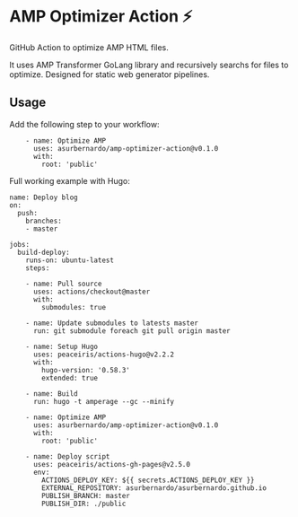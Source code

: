 # AMP Optimizer Action ⚡

GitHub Action to optimize AMP HTML files.

It uses AMP Transformer GoLang library and recursively searchs for files to optimize. Designed for static web generator pipelines.

## Usage

Add the following step to your workflow:

```
    - name: Optimize AMP
      uses: asurbernardo/amp-optimizer-action@v0.1.0
      with:
        root: 'public'
```

Full working example with Hugo:

```
name: Deploy blog
on:
  push:
    branches:
    - master

jobs:
  build-deploy:
    runs-on: ubuntu-latest
    steps:

    - name: Pull source
      uses: actions/checkout@master
      with:
        submodules: true

    - name: Update submodules to latests master
      run: git submodule foreach git pull origin master

    - name: Setup Hugo
      uses: peaceiris/actions-hugo@v2.2.2
      with:
        hugo-version: '0.58.3'
        extended: true

    - name: Build
      run: hugo -t amperage --gc --minify

    - name: Optimize AMP
      uses: asurbernardo/amp-optimizer-action@v0.1.0
      with:
        root: 'public'

    - name: Deploy script
      uses: peaceiris/actions-gh-pages@v2.5.0
      env:
        ACTIONS_DEPLOY_KEY: ${{ secrets.ACTIONS_DEPLOY_KEY }}
        EXTERNAL_REPOSITORY: asurbernardo/asurbernardo.github.io
        PUBLISH_BRANCH: master
        PUBLISH_DIR: ./public
```